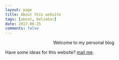 ```yaml
---
layout: page
title: About this website
tags: [about, belzabar]
date: 2017-06-25
comments: false
---
```

    
<center>Welcome to my personal blog</center>

Have some ideas for this website? <a href="mailto:{{ site.email }}?subject=Ideas">mail me</a>. 